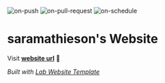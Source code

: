 
  ![on-push](../../actions/workflows/on-push.yaml/badge.svg)
  ![on-pull-request](../../actions/workflows/on-pull-request.yaml/badge.svg)
  ![on-schedule](../../actions/workflows/on-schedule.yaml/badge.svg)

  # saramathieson's Website

  Visit **[website url](#)** 🚀

  _Built with [Lab Website Template](https://greene-lab.gitbook.io/lab-website-template-docs)_
